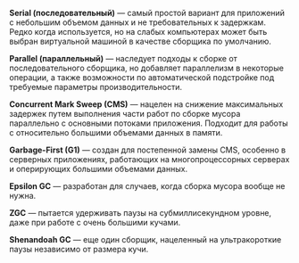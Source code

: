 **Serial (последовательный)** — самый простой вариант для приложений с небольшим объемом данных и не требовательных к задержкам. Редко когда используется, но на слабых компьютерах может быть выбран виртуальной машиной в качестве сборщика по умолчанию.  
  
**Parallel (параллельный)** — наследует подходы к сборке от последовательного сборщика, но добавляет параллелизм в некоторые операции, а также возможности по автоматической подстройке под требуемые параметры производительности.  
  
**Concurrent Mark Sweep (CMS)** — нацелен на снижение максимальных задержек путем выполнения части работ по сборке мусора параллельно с основными потоками приложения. Подходит для работы с относительно большими объемами данных в памяти.  
  
**Garbage-First (G1)** — создан для постепенной замены CMS, особенно в серверных приложениях, работающих на многопроцессорных серверах и оперирующих большими объемами данных.  
  
**Epsilon GC** — разработан для случаев, когда сборка мусора вообще не нужна.  
  
**ZGC** — пытается удерживать паузы на субмиллисекундном уровне, даже при работе с очень большими кучами.  
  
**Shenandoah GC** — еще один сборщик, нацеленный на ультракороткие паузы независимо от размера кучи.
